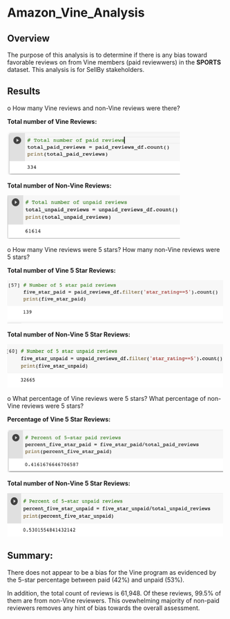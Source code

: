 # Amazon_Vine_Analysis

## Overview
The purpose of this analysis is to determine if there is any bias toward favorable reviews on  from Vine members (paid reviewwers) in the **SPORTS** dataset. This analysis is for SellBy stakeholders.

## Results
o	How many Vine reviews and non-Vine reviews were there?

**Total number of Vine Reviews:**

<img src="images/total_paid_reviews.png" width="400" height="100"/>  

**Total number of Non-Vine Reviews:**

<img src="images/total_unpaid_reviews.png" width="400" height="100"/> 

o	How many Vine reviews were 5 stars? How many non-Vine reviews were 5 stars?

**Total number of Vine 5 Star Reviews:**

<img src="images/five_star_paid_reviews.png" width="500" height="100"/>  

**Total number of Non-Vine 5 Star Reviews:**

<img src="images/five_star_unpaid_reviews.png" width="500" height="100"/> 

o	What percentage of Vine reviews were 5 stars? What percentage of non-Vine reviews were 5 stars?

**Percentage of Vine 5 Star Reviews:**

<img src="images/percent_five_star_paid.png" width="500" height="100"/>  

**Total number of Non-Vine 5 Star Reviews:**

<img src="images/percent_five_star_unpaid.png" width="500" height="100"/> 


## Summary: 

There does not appear to be a bias for the Vine program as evidenced by the 5-star percentage between paid (42%) and unpaid (53%). 

In addition, the total count of reviews is 61,948. Of these reviews, 99.5% of them are from non-Vine reviewers. This ovewhelming majority of non-paid reviewers removes any hint of bias towards the overall assessment.

